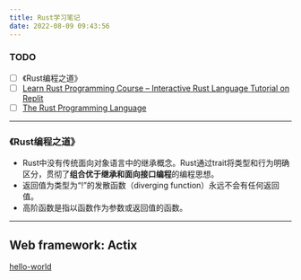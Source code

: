 ```yaml
---
title: Rust学习笔记
date: 2022-08-09 09:43:56
---
```

### TODO
- [ ] 《Rust编程之道》
- [ ] [Learn Rust Programming Course – Interactive Rust Language Tutorial on Replit](https://www.freecodecamp.org/news/rust-in-replit/)
- [ ] [The Rust Programming Language](https://www.udemy.com/course/rust-lang/)

---

### 《Rust编程之道》
- Rust中没有传统面向对象语言中的继承概念。Rust通过trait将类型和行为明确区分，贯彻了**组合优于继承和面向接口编程**的编程思想。
- 返回值为类型为“!”的发散函数（diverging function）永远不会有任何返回值。
- 高阶函数是指以函数作为参数或返回值的函数。

---

## Web framework:  Actix
[hello-world](https://actix.rs/docs/getting-started)